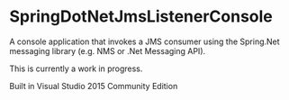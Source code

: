 # SpringDotNetJmsListenerConsole
A console application that invokes a JMS consumer using the Spring.Net messaging library (e.g. NMS or .Net Messaging API).

This is currently a work in progress.  

Built in Visual Studio 2015 Community Edition 



